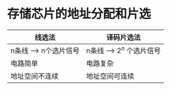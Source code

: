 # 存储芯片的地址分配和片选

| 线选法                | 译码片选法                 |
| --------------------- | -------------------------- |
| n条线 --> n个选片信号 | n条线 --> $2^n$ 个选片信号 |
| 电路简单              | 电路复杂                   |
| 地址空间不连续        | 地址空间可连续             |
